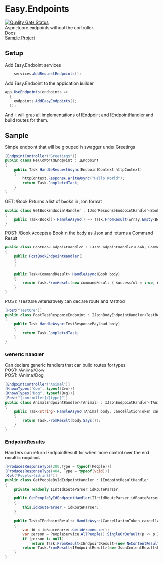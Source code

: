 # Easy.Endpoints
[![Quality Gate Status](https://sonarcloud.io/api/project_badges/measure?project=PjMitchell_Easy.Endpoints&metric=alert_status)](https://sonarcloud.io/dashboard?id=PjMitchell_Easy.Endpoints)  
Aspnetcore endpoints without the controller.  
[Docs](https://github.com/PjMitchell/Easy.Endpoints/wiki)  
[Sample Project](https://github.com/PjMitchell/Easy.Endpoints/tree/master/test/Easy.Endpoints.TestService.Endpoints) 

## Setup
Add Easy.Endpoint services  
```csharp
    services.AddRequestEndpoints();
```
Add Easy.Endpoint to the application builder  
```csharp
app.UseEndpoints(endpoints =>  
  {  
    endpoints.AddEasyEndpoints();  
  });
```

And it will grab all implementations of IEndpoint and IEndpointHandler and build routes for them.

## Sample
Simple endpoint that will be grouped in swagger under Greetings  
```csharp
[EndpointController("Greetings")]  
public class HelloWorldEndpoint : IEndpoint  
{  
    public Task HandleRequestAsync(EndpointContext httpContext)  
    {  
        httpContext.Response.WriteAsync("Hello World");  
        return Task.CompletedTask;  
    }  
}
```
GET: /Book
Returns a list of books in json format
```csharp
public class GetBookEndpointHandler : IJsonResponseEndpointHandler<Book[]>
{
    public Task<Book[]> HandleAsync() => Task.FromResult(Array.Empty<Book>());
}
```

POST: /Book
Accepts a Book in the body as Json and returns a Command Result
```csharp
public class PostBookEndpointHandler : IJsonEndpointHandler<Book, CommandResult>
{
    public PostBookEndpointHandler()
    {            
    }

    public Task<CommandResult> HandleAsync(Book body)
    {
        return Task.FromResult(new CommandResult { Successful = true, Message = "Yay!" });
    }
}
```
POST: /TestOne
Alternatively can declare route and Method
```csharp
[Post("TestOne")]
public class PostTestResponseEndpoint : IJsonBodyEndpointHandler<TestResponsePayload>
{
    public Task HandleAsync(TestResponsePayload body)
    {
        return Task.CompletedTask;
    }
}
```

### Generic handler
Can declare generic handlers that can build routes for types  
POST: /Animal/Cow  
POST: /Animal/Dog  
```csharp
[EndpointController("Animal")]
[KnownTypes("Cow", typeof(Cow))]
[KnownTypes("Dog", typeof(Dog))]
[Post("[controller]/[type]")]
public class AnimalEndpointHandler<TAnimal> : IJsonEndpointHandler<TAnimal, string> where TAnimal : IAnimal
{
    public Task<string> HandleAsync(TAnimal body, CancellationToken cancellationToken)
    {
        return Task.FromResult(body.Says());
    }
}
```
### EndpointResults
Handlers can return IEndpointResult for when more control over the end result is required.
```csharp
[ProducesResponseType(200,Type = typeof(People))]  
[ProducesResponseType(404, Type = typeof(void))]  
[Get("People/{id:int}")]  
public class GetPeopleByIdEndpointHandler : IEndpointResultHandler  
{  
    private readonly IIntIdRouteParser idRouteParser;  
  
    public GetPeopleByIdEndpointHandler(IIntIdRouteParser idRouteParser)  
    {  
        this.idRouteParser = idRouteParser;  
    }   
  
    public Task<IEndpointResult> HandleAsync(CancellationToken cancellationToken)  
    {  
        var id = idRouteParser.GetIdFromRoute();  
        var person = PeopleService.AllPeople().SingleOrDefault(p => p.Id == id);  
        if (person is null)  
            return Task.FromResult<IEndpointResult>(new NoContentResult(404));  
        return Task.FromResult<IEndpointResult>(new JsonContentResult<People>(person));  
    }  
}  
```


